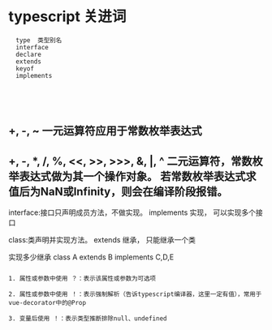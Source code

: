 
# typescript 关进词 

  ```base
    type  类型别名
    interface
    declare
    extends
    keyof
    implements





  ````

## +, -, ~ 一元运算符应用于常数枚举表达式
## +, -, *, /, %, <<, >>, >>>, &, |, ^ 二元运算符，常数枚举表达式做为其一个操作对象。 若常数枚举表达式求值后为NaN或Infinity，则会在编译阶段报错。

  interface:接口只声明成员方法，不做实现。
  implements 实现， 可以实现多个接口

  class:类声明并实现方法。
    extends 继承， 只能继承一个类

  实现多少继承
    class A extends B implements C,D,E

  ###
    1. 属性或参数中使用 ？：表示该属性或参数为可选项

    2. 属性或参数中使用 ！：表示强制解析（告诉typescript编译器，这里一定有值），常用于vue-decorator中的@Prop

    3. 变量后使用 ！：表示类型推断排除null、undefined